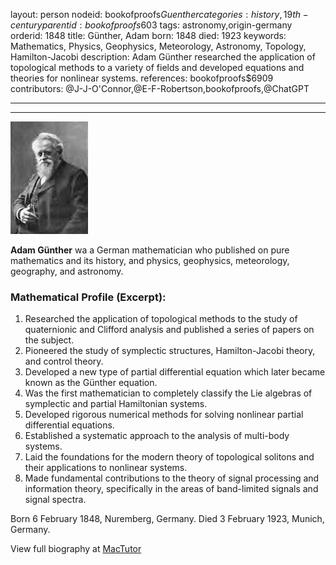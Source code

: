 layout: person
nodeid: bookofproofs$Guenther
categories: history,19th-century
parentid: bookofproofs$603
tags: astronomy,origin-germany
orderid: 1848
title: Günther, Adam
born: 1848
died: 1923
keywords: Mathematics, Physics, Geophysics, Meteorology, Astronomy, Topology, Hamilton-Jacobi
description: Adam Günther researched the application of topological methods to a variety of fields and developed equations and theories for nonlinear systems.
references: bookofproofs$6909
contributors: @J-J-O'Connor,@E-F-Robertson,bookofproofs,@ChatGPT

---



---

![Guenther.jpg](https://github.com/bookofproofs/bookofproofs.github.io/blob/main/_sources/_assets/images/portraits/Guenther.jpg?raw=true)

**Adam Günther** wa a German mathematician who published on pure mathematics and its history, and physics, geophysics, meteorology, geography, and astronomy.

### Mathematical Profile (Excerpt):
1. Researched the application of topological methods to the study of quaternionic and Clifford analysis and published a series of papers on the subject.
2. Pioneered the study of symplectic structures, Hamilton-Jacobi theory, and control theory.
3. Developed a new type of partial differential equation which later became known as the Günther equation.
4. Was the first mathematician to completely classify the Lie algebras of symplectic and partial Hamiltonian systems.
5. Developed rigorous numerical methods for solving nonlinear partial differential equations.
6. Established a systematic approach to the analysis of multi-body systems.
7. Laid the foundations for the modern theory of topological solitons and their applications to nonlinear systems.
8. Made fundamental contributions to the theory of signal processing and information theory, specifically in the areas of band-limited signals and signal spectra.

Born 6 February 1848, Nuremberg, Germany. Died 3 February 1923, Munich, Germany.

View full biography at [MacTutor](https://mathshistory.st-andrews.ac.uk/Biographies/Guenther/)
